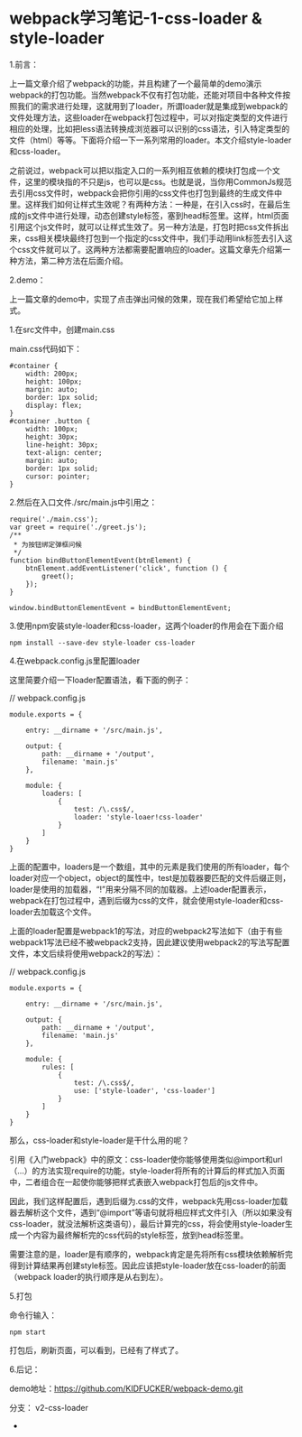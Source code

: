 # webpack学习笔记-1-css-loader & style-loader

1.前言：

上一篇文章介绍了webpack的功能，并且构建了一个最简单的demo演示webpack的打包功能。当然webpack不仅有打包功能，还能对项目中各种文件按照我们的需求进行处理，这就用到了loader，所谓loader就是集成到webpack的文件处理方法，这些loader在webpack打包过程中，可以对指定类型的文件进行相应的处理，比如把less语法转换成浏览器可以识别的css语法，引入特定类型的文件（html）等等。下面将介绍一下一系列常用的loader。本文介绍style-loader和css-loader。

之前说过，webpack可以把以指定入口的一系列相互依赖的模块打包成一个文件，这里的模块指的不只是js，也可以是css。也就是说，当你用CommonJs规范去引用css文件时，webpack会把你引用的css文件也打包到最终的生成文件中里。这样我们如何让样式生效呢？有两种方法：一种是，在引入css时，在最后生成的js文件中进行处理，动态创建style标签，塞到head标签里。这样，html页面引用这个js文件时，就可以让样式生效了。另一种方法是，打包时把css文件拆出来，css相关模块最终打包到一个指定的css文件中，我们手动用link标签去引入这个css文件就可以了。这两种方法都需要配置响应的loader。这篇文章先介绍第一种方法，第二种方法在后面介绍。

2.demo：

上一篇文章的demo中，实现了点击弹出问候的效果，现在我们希望给它加上样式。

1.在src文件中，创建main.css

main.css代码如下：

```
#container {  
    width: 200px;  
    height: 100px;  
    margin: auto;  
    border: 1px solid;  
    display: flex;  
}  
#container .button {  
    width: 100px;  
    height: 30px;  
    line-height: 30px;  
    text-align: center;  
    margin: auto;  
    border: 1px solid;  
    cursor: pointer;  
}  
```

2.然后在入口文件./src/main.js中引用之：

```
require('./main.css');  
var greet = require('./greet.js');  
/** 
 * 为按钮绑定弹框问候 
 */  
function bindButtonElementEvent(btnElement) {  
    btnElement.addEventListener('click', function () {  
        greet();  
    });  
}  
  
window.bindButtonElementEvent = bindButtonElementEvent;  
```

3.使用npm安装style-loader和css-loader，这两个loader的作用会在下面介绍

```
npm install --save-dev style-loader css-loader 
```

4.在webpack.config.js里配置loader

这里简要介绍一下loader配置语法，看下面的例子：

// webpack.config.js

```
module.exports = {  
  
    entry: __dirname + '/src/main.js',  
  
    output: {  
        path: __dirname + '/output',  
        filename: 'main.js'  
    },  
  
    module: {  
        loaders: [  
            {  
                test: /\.css$/,  
                loader: 'style-loaer!css-loader'  
            }  
        ]  
    }  
}  
```

上面的配置中，loaders是一个数组，其中的元素是我们使用的所有loader，每个loader对应一个object，object的属性中，test是加载器要匹配的文件后缀正则，loader是使用的加载器，“!”用来分隔不同的加载器。上述loader配置表示，webpack在打包过程中，遇到后缀为css的文件，就会使用style-loader和css-loader去加载这个文件。



上面的loader配置是webpack1的写法，对应的webpack2写法如下（由于有些webpack1写法已经不被webpack2支持，因此建议使用webpack2的写法写配置文件，本文后续将使用webpack2的写法）：

// webpack.config.js

```
module.exports = {  
  
    entry: __dirname + '/src/main.js',  
  
    output: {  
        path: __dirname + '/output',  
        filename: 'main.js'  
    },  
  
    module: {  
        rules: [  
            {  
                test: /\.css$/,  
                use: ['style-loader', 'css-loader']  
            }  
        ]  
    }  
}  
```

那么，css-loader和style-loader是干什么用的呢？



引用《入门webpack》中的原文：css-loader使你能够使用类似@import和url（...）的方法实现require的功能，style-loader将所有的计算后的样式加入页面中，二者组合在一起使你能够把样式表嵌入webpack打包后的js文件中。

因此，我们这样配置后，遇到后缀为.css的文件，webpack先用css-loader加载器去解析这个文件，遇到“@import”等语句就将相应样式文件引入（所以如果没有css-loader，就没法解析这类语句），最后计算完的css，将会使用style-loader生成一个内容为最终解析完的css代码的style标签，放到head标签里。

需要注意的是，loader是有顺序的，webpack肯定是先将所有css模块依赖解析完得到计算结果再创建style标签。因此应该把style-loader放在css-loader的前面（webpack loader的执行顺序是从右到左）。

5.打包

命令行输入：

```
npm start  
```

打包后，刷新页面，可以看到，已经有了样式了。

6.后记：

demo地址：https://github.com/KIDFUCKER/webpack-demo.git

分支： v2-css-loader

* 









